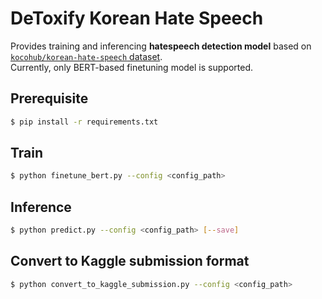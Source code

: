 # DeToxify Korean Hate Speech
Provides training and inferencing **hatespeech detection model** based on [`kocohub/korean-hate-speech` dataset](https://github.com/kocohub/korean-hate-speech). <br>
Currently, only BERT-based finetuning model is supported.

## Prerequisite
```bash
$ pip install -r requirements.txt
```

## Train
```bash
$ python finetune_bert.py --config <config_path>
```

## Inference
```bash
$ python predict.py --config <config_path> [--save]
```

## Convert to Kaggle submission format
```bash
$ python convert_to_kaggle_submission.py --config <config_path>
```

